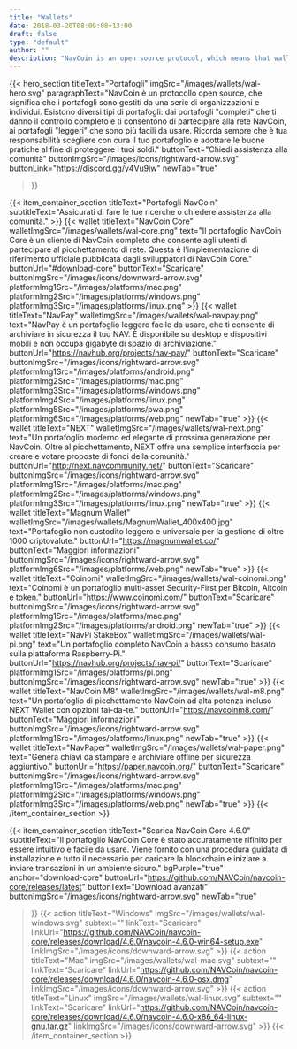 ```yaml
---
title: "Wallets"
date: 2018-03-20T08:09:08+13:00
draft: false
type: "default"
author: ""
description: "NavCoin is an open source protocol, which means that wallets are maintained by a range of organizations and individuals"
---
```


<script src="https://ajax.googleapis.com/ajax/libs/jquery/3.3.1/jquery.min.js"></script>
{{< hero_section
titleText="Portafogli"
imgSrc="/images/wallets/wal-hero.svg"
paragraphText="NavCoin è un protocollo open source, che significa che i portafogli sono gestiti da una serie di organizzazioni e individui. Esistono diversi tipi di portafogli: dai portafogli &#34;completi&#34; che ti danno il controllo completo e ti consentono di partecipare alla rete NavCoin, ai portafogli &#34;leggeri&#34; che sono più facili da usare. Ricorda sempre che è tua responsabilità scegliere con cura il tuo portafoglio e adottare le buone pratiche al fine di proteggere i tuoi soldi."
buttonText="Chiedi assistenza alla comunità"
buttonImgSrc="/images/icons/rightward-arrow.svg"
buttonLink="https://discord.gg/y4Vu9jw"
newTab="true"
>}}

{{< item_container_section
    titleText="Portafogli NavCoin"
    subtitleText="Assicurati di fare le tue ricerche o chiedere assistenza alla comunità."
    >}}
    {{< wallet
        titleText="NavCoin Core"
        walletImgSrc="/images/wallets/wal-core.png"
        text="Il portafoglio NavCoin Core è un cliente di NavCoin completo che consente agli utenti di partecipare al picchettamento di rete. Questa è l'implementazione di riferimento ufficiale pubblicata dagli sviluppatori di NavCoin Core."
        buttonUrl="#download-core"
        buttonText="Scaricare"
        buttonImgSrc="/images/icons/downward-arrow.svg"
        platformImg1Src="/images/platforms/mac.png"
        platformImg2Src="/images/platforms/windows.png"
        platformImg3Src="/images/platforms/linux.png"
    >}}
    {{< wallet
        titleText="NavPay"
        walletImgSrc="/images/wallets/wal-navpay.png"
        text="NavPay è un portafoglio leggero facile da usare, che ti consente di archiviare in sicurezza il tuo NAV. È disponibile su desktop e dispositivi mobili e non occupa gigabyte di spazio di archiviazione."
        buttonUrl="https://navhub.org/projects/nav-pay/"
        buttonText="Scaricare"
        buttonImgSrc="/images/icons/rightward-arrow.svg"
        platformImg1Src="/images/platforms/android.png"
        platformImg2Src="/images/platforms/mac.png"
        platformImg3Src="/images/platforms/windows.png"
        platformImg4Src="/images/platforms/linux.png"
        platformImg5Src="/images/platforms/pwa.png"
        platformImg6Src="/images/platforms/web.png"
        newTab="true"
    >}}
    {{< wallet
        titleText="NEXT"
        walletImgSrc="/images/wallets/wal-next.png"
        text="Un portafoglio moderno ed elegante di prossima generazione per NavCoin. Oltre al picchettamento, NEXT offre una semplice interfaccia per creare e votare proposte di fondi della comunità."
        buttonUrl="http://next.navcommunity.net/"
        buttonText="Scaricare"
        buttonImgSrc="/images/icons/rightward-arrow.svg"
        platformImg1Src="/images/platforms/mac.png"
        platformImg2Src="/images/platforms/windows.png"
        platformImg3Src="/images/platforms/linux.png"
        newTab="true"
    >}}
    {{< wallet
        titleText="Magnum Wallet"
        walletImgSrc="/images/wallets/MagnumWallet_400x400.jpg"
        text="Portafoglio non custodito leggero e universale per la gestione di oltre 1000&nbsp;criptovalute."
        buttonUrl="https://magnumwallet.co/"
        buttonText="Maggiori informazioni"
        buttonImgSrc="/images/icons/rightward-arrow.svg"
        platformImg6Src="/images/platforms/web.png"
        newTab="true"
    >}}
    {{< wallet
        titleText="Coinomi"
        walletImgSrc="/images/wallets/wal-coinomi.png"
        text="Coinomi è un portafoglio multi-asset Security-First per Bitcoin, Altcoin e&nbsp;token."
        buttonUrl="https://www.coinomi.com/"
        buttonText="Scaricare"
        buttonImgSrc="/images/icons/rightward-arrow.svg"
        platformImg1Src="/images/platforms/mac.png"
        platformImg2Src="/images/platforms/android.png"
        newTab="true"
    >}}
    {{< wallet
        titleText="NavPi StakeBox"
        walletImgSrc="/images/wallets/wal-pi.png"
        text="Un portafoglio completo NavCoin a basso consumo basato sulla piattaforma Raspberry-Pi."
        buttonUrl="https://navhub.org/projects/nav-pi/"
        buttonText="Scaricare"
        platformImg1Src="/images/platforms/pi.png"
        buttonImgSrc="/images/icons/rightward-arrow.svg"
        newTab="true"
    >}}
    {{< wallet
        titleText="NavCoin M8"
        walletImgSrc="/images/wallets/wal-m8.png"
        text="Un portafoglio di picchettamento NavCoin ad alta potenza incluso NEXT Wallet con opzioni&nbsp;fai-da-te."
        buttonUrl="https://navcoinm8.com/"
        buttonText="Maggiori informazioni"
        buttonImgSrc="/images/icons/rightward-arrow.svg"
        platformImg1Src="/images/platforms/linux.png"
        newTab="true"
    >}}
    {{< wallet
        titleText="NavPaper"
        walletImgSrc="/images/wallets/wal-paper.png"
        text="Genera chiavi da stampare e archiviare offline per sicurezza aggiuntivo."
        buttonUrl="https://paper.navcoin.org/"
        buttonText="Scaricare"
        buttonImgSrc="/images/icons/rightward-arrow.svg"
        platformImg1Src="/images/platforms/mac.png"
        platformImg2Src="/images/platforms/windows.png"
        platformImg3Src="/images/platforms/web.png"
        newTab="true"
    >}}
{{< /item_container_section >}}

{{< item_container_section
    titleText="Scarica NavCoin Core 4.6.0"
    subtitleText="Il portafoglio NavCoin Core è stato accuratamente rifinito per essere intuitivo e facile da usare. Viene fornito con una procedura guidata di installazione e tutto il necessario per caricare la blockchain e iniziare a inviare transazioni in un ambiente&nbsp;sicuro."
    bgPurple="true"
    anchor="download-core"
    buttonUrl="https://github.com/NAVCoin/navcoin-core/releases/latest"
    buttonText="Download avanzati"
    buttonImgSrc="/images/icons/rightward-arrow.svg"
    newTab="true"
>}}
    {{< action
        titleText="Windows"
        imgSrc="/images/wallets/wal-windows.svg"
        subtext=""
        linkText="Scaricare"
        linkUrl="https://github.com/NAVCoin/navcoin-core/releases/download/4.6.0/navcoin-4.6.0-win64-setup.exe"
        linkImgSrc="/images/icons/downward-arrow.svg"
    >}}
    {{< action
        titleText="Mac"
        imgSrc="/images/wallets/wal-mac.svg"
        subtext=""
        linkText="Scaricare"
        linkUrl="https://github.com/NAVCoin/navcoin-core/releases/download/4.6.0/navcoin-4.6.0-osx.dmg"
        linkImgSrc="/images/icons/downward-arrow.svg"
    >}}
    {{< action                 
        titleText="Linux"
        imgSrc="/images/wallets/wal-linux.svg"
        subtext=""
        linkText="Scaricare"
        linkUrl="https://github.com/NAVCoin/navcoin-core/releases/download/4.6.0/navcoin-4.6.0-x86_64-linux-gnu.tar.gz"
        linkImgSrc="/images/icons/downward-arrow.svg"
    >}}
{{< /item_container_section >}}


<script>
$("a[href^='#']").click(function(e) {
	e.preventDefault();

	var position = $($(this).attr("href")).offset().top;

	$("body, html").animate({
		scrollTop: position
	} /* speed */ );
});
</script>
